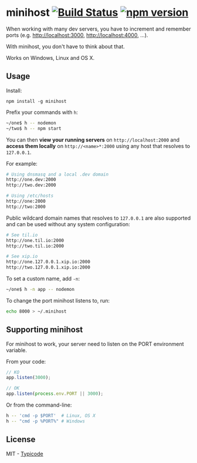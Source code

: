 # minihost [![Build Status](https://travis-ci.org/typicode/minihost.svg?branch=master)](https://travis-ci.org/typicode/minihost) [![npm version](https://badge.fury.io/js/minihost.svg)](http://badge.fury.io/js/minihost)

When working with many dev servers, you have to increment and remember ports (e.g. [http://localhost:3000](), [http://localhost:4000](), ...).

With minihost, you don't have to think about that.

Works on Windows, Linux and OS X.

## Usage

Install:

```
npm install -g minihost
```

Prefix your commands with `h`:

```bash
~/one$ h -- nodemon
~/two$ h -- npm start
```

You can then __view your running servers__ on `http://localhost:2000` and __access them locally__ on `http://<name>*:2000` using any host that resolves to `127.0.0.1`.

For example:

```bash
# Using dnsmasq and a local .dev domain
http://one.dev:2000
http://two.dev:2000

# Using /etc/hosts
http://one:2000
http://two:2000
```

Public wildcard domain names that resolves to `127.0.0.1` are also supported and can be used without any system configuration:

```bash
# See til.io
http://one.til.io:2000
http://two.til.io:2000

# See xip.io
http://one.127.0.0.1.xip.io:2000
http://two.127.0.0.1.xip.io:2000
```

To set a custom name, add `-n`:

```bash
~/one$ h -n app -- nodemon
```

To change the port minihost listens to, run:

```bash
echo 8000 > ~/.minihost
```

## Supporting minihost

For minihost to work, your server need to listen on the PORT environment variable.

From your code:

```javascript
// KO
app.listen(3000);

// OK
app.listen(process.env.PORT || 3000);
```

Or from the command-line:

```bash
h -- 'cmd -p $PORT'  # Linux, OS X
h -- "cmd -p %PORT%" # Windows
```

## License

MIT - [Typicode](https://github.com/typicode)
